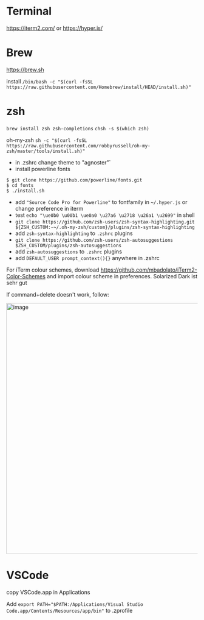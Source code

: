 
# Terminal

https://iterm2.com/
or
https://hyper.is/

# Brew

https://brew.sh

install
`/bin/bash -c "$(curl -fsSL https://raw.githubusercontent.com/Homebrew/install/HEAD/install.sh)"`

# zsh

`brew install zsh zsh-completions`
`chsh -s $(which zsh)`

oh-my-zsh
`sh -c "$(curl -fsSL https://raw.githubusercontent.com/robbyrussell/oh-my-zsh/master/tools/install.sh)"`

- in .zshrc change theme to "agnoster"`
- install powerline fonts 
```
$ git clone https://github.com/powerline/fonts.git
$ cd fonts
$ ./install.sh
```
- add `"Source Code Pro for Powerline"` to fontfamily in `~/.hyper.js` or change preference in iterm
- test `echo "\ue0b0 \u00b1 \ue0a0 \u27a6 \u2718 \u26a1 \u2699"` in shell
- `git clone https://github.com/zsh-users/zsh-syntax-highlighting.git ${ZSH_CUSTOM:-~/.oh-my-zsh/custom}/plugins/zsh-syntax-highlighting`
- add `zsh-syntax-highlighting` to `.zshrc` plugins
- `git clone https://github.com/zsh-users/zsh-autosuggestions $ZSH_CUSTOM/plugins/zsh-autosuggestions`
- add `zsh-autosuggestions` to `.zshrc` plugins
- add ```DEFAULT_USER prompt_context(){}``` anywhere in .zshrc

For iTerm colour schemes, download https://github.com/mbadolato/iTerm2-Color-Schemes and import colour scheme in preferences. Solarized Dark ist sehr gut

If command+delete doesn't work, follow: 

<img width="659" alt="image" src="https://user-images.githubusercontent.com/11640810/189859414-4fa5a0f1-8cd3-46d2-9c02-d2cb6785a41a.png">


# VSCode

copy VSCode.app in Applications

Add `export PATH="$PATH:/Applications/Visual Studio Code.app/Contents/Resources/app/bin"` to .zprofile



